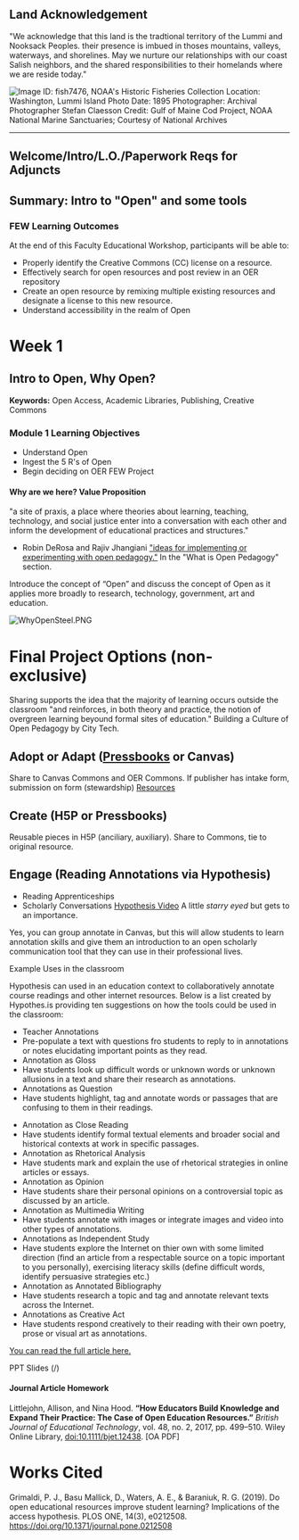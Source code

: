 ## Land Acknowledgement
"We acknowledge that this land is the tradtional territory of the Lummi and Nooksack Peoples. their presence is imbued in thoses mountains, valleys, waterways, and shorelines. May we nurture our relationships with our coast Salish neighbors, and the shared responsibilities to their homelands where we are reside today."

![Image ID: fish7476, NOAA's Historic Fisheries Collection Location: Washington, Lummi Island Photo Date: 1895 Photographer: Archival Photographer Stefan Claesson Credit: Gulf of Maine Cod Project, NOAA National Marine Sanctuaries; Courtesy of National Archives ](https://www.photolib.noaa.gov/bigs/fish7476.jpg)
___

## Welcome/Intro/L.O./Paperwork Reqs for Adjuncts

## Summary: Intro to "Open" and some tools

### FEW Learning Outcomes
At the end of this Faculty Educational Workshop, participants will be able to:
- Properly identify the Creative Commons (CC) license on a resource.
- Effectively search for open resources and post review in an OER repository
- Create an open resource by remixing multiple existing resources and designate a license to this new resource.
- Understand accessibility in the realm of Open

# Week 1
## Intro to Open, Why Open?

**Keywords:** Open Access, Academic Libraries, Publishing, Creative Commons

### Module 1 Learning Objectives
- Understand Open
- Ingest the 5 R's of Open
- Begin deciding on OER FEW Project

#### Why are we here? Value Proposition
"a site of praxis, a place where theories about learning, teaching, technology, and social justice enter into a conversation with each other and inform the development of educational practices and structures."
- Robin DeRosa and Rajiv Jhangiani  ["ideas for implementing or experimenting with open pedagogy."](http://openpedagogy.org/open-pedagogy/) In the "What is Open Pedagogy" section.

Introduce the concept of “Open” and discuss the concept of Open as it applies more broadly to research, technology, government, art and education.


![WhyOpenSteel.PNG]({{site.baseurl}}/Projects/WhyOpenSteel.PNG)


# Final Project Options (non-exclusive)

Sharing supports the idea that the majority of learning occurs outside the classroom "and reinforces, in both theory and practice, the notion of overgreen learning beyound formal sites of education." Building a Culture of Open Pedagogy by City Tech.

## Adopt or Adapt ([Pressbooks](http://textbooks.whatcom.edu) or Canvas)

Share to Canvas Commons and OER Commons.
If publisher has intake form, submission on form (stewardship)
[Resources](https://libguides.uta.edu/oer/creation)

## Create (H5P or Pressbooks)
Reusable pieces in H5P (anciliary, auxiliary).  Share to Commons, tie to original resource.

## Engage (Reading Annotations via Hypothesis)
- Reading Apprenticeships
- Scholarly Conversations
[Hypothesis Video](https://www.youtube.com/watch?v=QCkm0lL-6lc) A little *starry eyed* but gets to an importance.  

Yes, you can group annotate in Canvas, but this will allow students to learn annotation skills and give them an introduction to an open scholarly communication tool that they can use in their professional lives.

Example Uses in the classroom

Hypothesis can used in an education context to collaboratively annotate course readings and other internet resources.  Below is a list created by Hypothes.is providing ten suggestions on how the tools could be used in the classroom:


* Teacher Annotations
 * Pre-populate a text with questions fro students to reply to in annotations or notes elucidating important points as they read.
* Annotation as Gloss
 * Have students look up difficult words or unknown words or unknown allusions in a text and share their research as annotations.
* Annotations as Question
 * Have students highlight, tag and annotate words or passages that are confusing to them in their readings.
- Annotation as Close Reading
 - Have students identify formal textual elements and broader social and historical contexts at work in specific passages.
- Annotation as Rhetorical Analysis
 - Have students mark and explain the use of rhetorical strategies in online articles or essays.
- Annotation as Opinion
 - Have students share their personal opinions on a controversial topic as discussed by an article.
- Annotation as Multimedia Writing
 - Have students annotate with images or integrate images and video into other types of annotations.
- Annotations as Independent Study
 - Have students explore the Internet on thier own with some limited direction (find an article from a respectable source on a topic important to you personally), exercising literacy skills (define difficult words, identify persuasive strategies etc.)
- Annotation as Annotated Bibliography
 -  Have students research a topic and tag and annotate relevant texts across the Internet.
- Annotations as Creative Act
 - Have students respond creatively to their reading with their own poetry, prose or visual art as annotations.

[You can read the full article here.](https://web.hypothes.is/blog/back-to-school-with-annotation-10-ways-to-annotate-with-students/)

PPT Slides (/)


#### Journal Article Homework

Littlejohn, Allison, and Nina Hood. **“How Educators Build Knowledge and Expand Their Practice: The Case of Open Education Resources.”** *British Journal of Educational Technology*, vol. 48, no. 2, 2017, pp. 499–510. Wiley Online Library, [doi:10.1111/bjet.12438](https://onlinelibrary.wiley.com/doi/abs/10.1111/bjet.12438). [OA PDF]


# Works Cited

Grimaldi, P. J., Basu Mallick, D., Waters, A. E., & Baraniuk, R. G. (2019). Do open educational resources improve student learning? Implications of the access hypothesis. PLOS ONE, 14(3), e0212508. https://doi.org/10.1371/journal.pone.0212508


 

